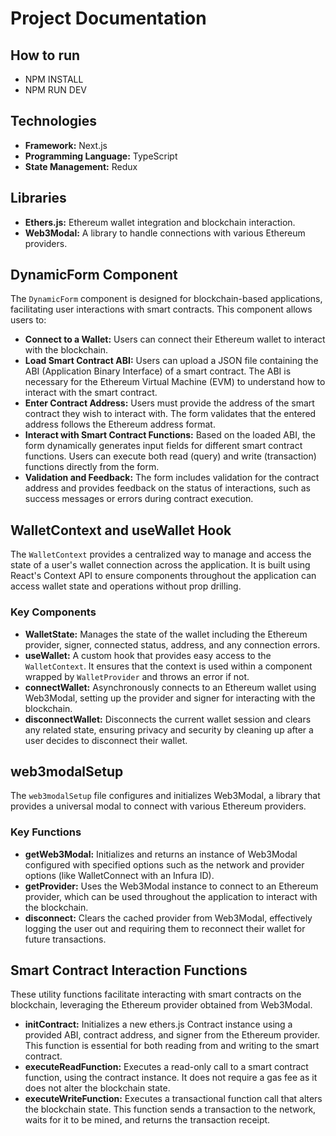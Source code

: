 # Project Documentation
## How to run

- NPM INSTALL
- NPM RUN DEV

## Technologies

- **Framework:** Next.js
- **Programming Language:** TypeScript
- **State Management:** Redux

## Libraries

- **Ethers.js:** Ethereum wallet integration and blockchain interaction.
- **Web3Modal:** A library to handle connections with various Ethereum providers.

## DynamicForm Component

The `DynamicForm` component is designed for blockchain-based applications, facilitating user interactions with smart contracts. This component allows users to:

- **Connect to a Wallet:** Users can connect their Ethereum wallet to interact with the blockchain.
- **Load Smart Contract ABI:** Users can upload a JSON file containing the ABI (Application Binary Interface) of a smart contract. The ABI is necessary for the Ethereum Virtual Machine (EVM) to understand how to interact with the smart contract.
- **Enter Contract Address:** Users must provide the address of the smart contract they wish to interact with. The form validates that the entered address follows the Ethereum address format.
- **Interact with Smart Contract Functions:** Based on the loaded ABI, the form dynamically generates input fields for different smart contract functions. Users can execute both read (query) and write (transaction) functions directly from the form.
- **Validation and Feedback:** The form includes validation for the contract address and provides feedback on the status of interactions, such as success messages or errors during contract execution.

## WalletContext and useWallet Hook

The `WalletContext` provides a centralized way to manage and access the state of a user's wallet connection across the application. It is built using React's Context API to ensure components throughout the application can access wallet state and operations without prop drilling.

### Key Components

- **WalletState:** Manages the state of the wallet including the Ethereum provider, signer, connected status, address, and any connection errors.
- **useWallet:** A custom hook that provides easy access to the `WalletContext`. It ensures that the context is used within a component wrapped by `WalletProvider` and throws an error if not.
- **connectWallet:** Asynchronously connects to an Ethereum wallet using Web3Modal, setting up the provider and signer for interacting with the blockchain.
- **disconnectWallet:** Disconnects the current wallet session and clears any related state, ensuring privacy and security by cleaning up after a user decides to disconnect their wallet.

## web3modalSetup

The `web3modalSetup` file configures and initializes Web3Modal, a library that provides a universal modal to connect with various Ethereum providers.

### Key Functions

- **getWeb3Modal:** Initializes and returns an instance of Web3Modal configured with specified options such as the network and provider options (like WalletConnect with an Infura ID).
- **getProvider:** Uses the Web3Modal instance to connect to an Ethereum provider, which can be used throughout the application to interact with the blockchain.
- **disconnect:** Clears the cached provider from Web3Modal, effectively logging the user out and requiring them to reconnect their wallet for future transactions.

## Smart Contract Interaction Functions

These utility functions facilitate interacting with smart contracts on the blockchain, leveraging the Ethereum provider obtained from Web3Modal.

- **initContract:** Initializes a new ethers.js Contract instance using a provided ABI, contract address, and signer from the Ethereum provider. This function is essential for both reading from and writing to the smart contract.
- **executeReadFunction:** Executes a read-only call to a smart contract function, using the contract instance. It does not require a gas fee as it does not alter the blockchain state.
- **executeWriteFunction:** Executes a transactional function call that alters the blockchain state. This function sends a transaction to the network, waits for it to be mined, and returns the transaction receipt.
